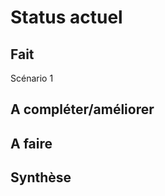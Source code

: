 Status actuel
=============

Fait
----
Scénario 1


A compléter/améliorer
---------------------


A faire
-------


Synthèse
--------



